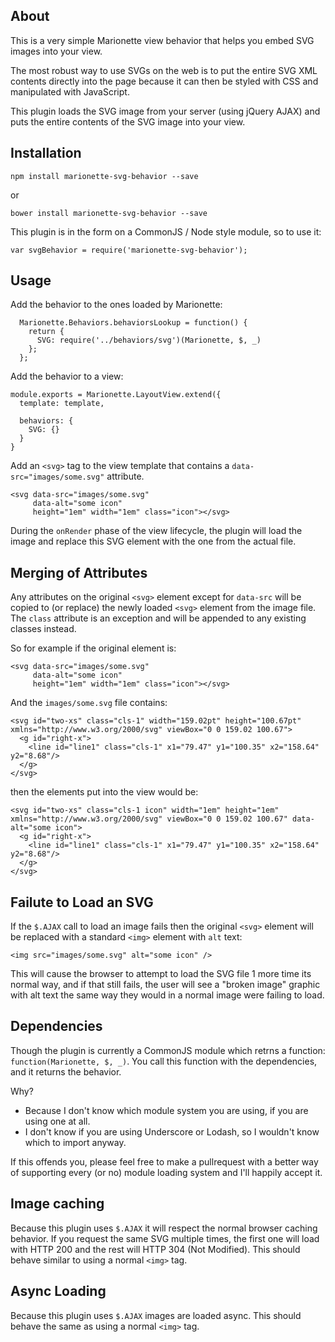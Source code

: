 ## About

This is a very simple Marionette view behavior that helps you embed SVG images into your view.

The most robust way to use SVGs on the web is to put the entire SVG XML contents directly into the page because it can then be styled with CSS and manipulated with JavaScript.

This plugin loads the SVG image from your server (using jQuery AJAX) and puts the entire contents of the SVG image into your view.

## Installation

```
npm install marionette-svg-behavior --save
```

or

```
bower install marionette-svg-behavior --save
```

This plugin is in the form on a CommonJS / Node style module, so to use it:

```
var svgBehavior = require('marionette-svg-behavior');
```

## Usage

Add the behavior to the ones loaded by Marionette:

```
  Marionette.Behaviors.behaviorsLookup = function() {
    return {
	  SVG: require('../behaviors/svg')(Marionette, $, _)
	};
  };
```

Add the behavior to a view:

```
module.exports = Marionette.LayoutView.extend({
  template: template,

  behaviors: {
    SVG: {}
  }
}
```

Add an `<svg>` tag to the view template that contains a `data-src="images/some.svg"` attribute.

```
<svg data-src="images/some.svg"
     data-alt="some icon"
     height="1em" width="1em" class="icon"></svg>
```

During the `onRender` phase of the view lifecycle, the plugin will load the image and replace this SVG element with the one from the actual file.

## Merging of Attributes

Any attributes on the original `<svg>` element except for `data-src` will be copied to (or replace) the newly loaded `<svg>` element from the image file. The `class` attribute is an exception and will be appended to any existing classes instead.

So for example if the original element is:

```
<svg data-src="images/some.svg"
     data-alt="some icon"
     height="1em" width="1em" class="icon"></svg>
```

And the `images/some.svg` file contains:

```
<svg id="two-xs" class="cls-1" width="159.02pt" height="100.67pt" xmlns="http://www.w3.org/2000/svg" viewBox="0 0 159.02 100.67">
  <g id="right-x">
    <line id="line1" class="cls-1" x1="79.47" y1="100.35" x2="158.64" y2="8.68"/>
  </g>
</svg>

```

then the elements put into the view would be:

```
<svg id="two-xs" class="cls-1 icon" width="1em" height="1em" xmlns="http://www.w3.org/2000/svg" viewBox="0 0 159.02 100.67" data-alt="some icon">
  <g id="right-x">
    <line id="line1" class="cls-1" x1="79.47" y1="100.35" x2="158.64" y2="8.68"/>
  </g>
</svg>
```

## Failute to Load an SVG

If the `$.AJAX` call to load an image fails then the original `<svg>` element will be replaced with a standard `<img>` element with `alt` text:

```
<img src="images/some.svg" alt="some icon" />
```

This will cause the browser to attempt to load the SVG file 1 more time its normal way, and if that still fails, the user will see a "broken image" graphic with alt text the same way they would in a normal image were failing to load.

## Dependencies

Though the plugin is currently a CommonJS module which retrns a function: `function(Marionette, $, _)`.
You call this function with the dependencies, and it returns the behavior.

Why?

* Because I don't know which module system you are using, if you are using one at all.
* I don't know if you are using Underscore or Lodash, so I wouldn't know which to import anyway.

If this offends you, please feel free to make a pullrequest with a better way of supporting every (or no) module loading system and I'll happily accept it.

## Image caching

Because this plugin uses `$.AJAX` it will respect the normal browser caching behavior. If you request the same SVG multiple times, the first one will load with HTTP 200 and the rest will HTTP 304 (Not Modified). This should behave similar to using a normal `<img>` tag.

## Async Loading

Because this plugin uses `$.AJAX` images are loaded async. This should behave the same as using a normal `<img>` tag.
